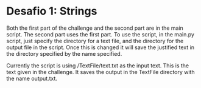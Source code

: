 # Desafio 1: Strings

Both the first part of the challenge and the second part are in the main script.  The second part uses the first
part.  To use the script, in the main.py script, just specify the directory for a text file, and the directory for the
output file in the script.  Once this is changed it will save the justified text in the directory specified by the name
specified.

Currently the script is using /TextFile/text.txt as the input text.  This is the text given in the challenge.  It saves
the output in the TextFile directory with the name output.txt.

